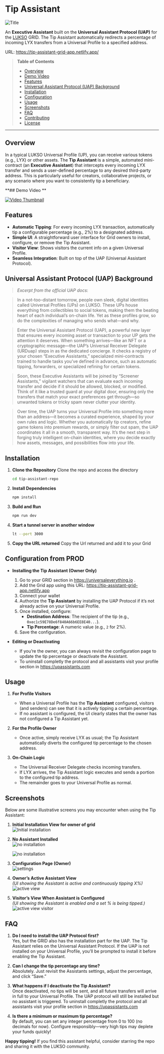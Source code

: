 # Tip Assistant

![Title](https://i.ibb.co/FLFcQgFf/Screenshot-2025-03-11-at-11-30-48-AM.png)

An **Executive Assistant** built on the **Universal Assistant Protocol (UAP)** for the [LUKSO](https://lukso.network) GRID. The Tip Assistant automatically redirects a percentage of incoming LYX transfers from a Universal Profile to a specified address.

URL: https://tip-assistant-grid-app.netlify.app/

> **Table of Contents**
>
> - [Overview](#overview)
> - [Demo Video](#Demo-video)
> - [Features](#features)
> - [Universal Assistant Protocol (UAP) Background](#universal-assistant-protocol-uap-background)
> - [Installation](#installation)
> - [Configuration](#configuration)
> - [Usage](#usage)
> - [Screenshots](#screenshots)
> - [FAQ](#faq)
> - [Contributing](#contributing)
> - [License](#license)

---

## Overview

In a typical LUKSO Universal Profile (UP), you can receive various tokens (e.g., LYX) or other assets. The **Tip Assistant** is a simple, automated mini-contract (an **Executive Assistant**) that intercepts every incoming LYX transfer and sends a user-defined percentage to any desired third-party address. This is particularly useful for creators, collaborative projects, or any scenario where you want to consistently tip a beneficiary.

**## Demo Video **

[![Video Thumbnail](https://img.youtube.com/vi/JOibZqxu1jY/0.jpg)](https://www.youtube.com/watch?v=JOibZqxu1jY)

## Features

- **Automatic Tipping**: For every incoming LYX transaction, automatically tip a configurable percentage (e.g., 2%) to a designated address.
- **Simple UI**: A straightforward user interface for Grid owners to install, configure, or remove the Tip Assistant.
- **Visitor View**: Shows visitors the current info on a given Universal Profile.
- **Seamless Integration**: Built on top of the UAP (Universal Assistant Protocol).

## Universal Assistant Protocol (UAP) Background

> _Excerpt from the official UAP docs_:

> In a not-too-distant tomorrow, people own sleek, digital identities called Universal Profiles (UPs) on LUKSO. These UPs house everything from collectibles to social tokens, making them the beating heart of each individual’s on-chain life. Yet as these profiles grow, so do the complexities of managing who sends what—and why.

> Enter the Universal Assistant Protocol (UAP), a powerful new layer that ensures every incoming asset or transaction to your UP gets the attention it deserves. When something arrives—like an NFT or a cryptographic message—the UAP’s Universal Receiver Delegate (URDuap) steps in as the dedicated concierge. It checks a registry of your chosen “Executive Assistants,” specialized mini-contracts trained to handle tasks you’ve defined in advance, such as automatic tipping, forwarders, or specialized refining for certain tokens.

> Soon, these Executive Assistants will be joined by “Screener Assistants,” vigilant watchers that can evaluate each incoming transfer and decide if it should be allowed, blocked, or modified. Think of it like a trusted guard at your digital door, ensuring only the transfers that match your exact preferences get through—so unwanted tokens or tricky spam never clutter your identity.

> Over time, the UAP turns your Universal Profile into something more than an address—it becomes a curated experience, shaped by your own rules and logic. Whether you automatically tip creators, refine game tokens into premium rewards, or simply filter out spam, the UAP coordinates it all in a smooth, transparent way. It’s the next step in forging truly intelligent on-chain identities, where you decide exactly how assets, messages, and possibilities flow into your life.

## Installation

1. **Clone the Repository**
   Clone the repo and access the directory

   ```bash
   cd tip-assistant-repo
   ```

2. **Install Dependencies**

   ```bash
   npm install
   ```

3. **Build and Run**
   ```bash
   npm run dev
   ```
4. **Start a tunnel server in another window**
   ```bash
   lt --port 3000
   ```
5. **Copy the URL returned**
   Copy the Url returned and add it to your Grid

## Configuration from PROD

- **Installing the Tip Assistant (Owner Only)**

  1. Go to your GRID section in https://universaleverything.io .
  2. Add the Grid app using this URL: https://tip-assistant-grid-app.netlify.app
  3. Connect your wallet
  4. Authorize the **Tip Assistant** by installing the UAP Protocol if it’s not already active on your Universal Profile.
  5. Once installed, configure:
     - **Destination Address**: The recipient of the tip (e.g., `0xec1c59E78De6f840A66b6EE8E40...`).
     - **Tip Percentage**: A numeric value (e.g., `2` for 2%).
  6. Save the configuration.

- **Editing or Deactivating**
  - If you’re the owner, you can always revisit the configuration page to update the tip percentage or deactivate the Assistant.
  - To uninstall completly the protocol and all assistants visit your profile section in https://upassistants.com

## Usage

1. **For Profile Visitors**

   - When a Universal Profile has the **Tip Assistant** configured, visitors (and senders) can see that it is actively tipping a certain percentage.
   - If no assistant is configured, the UI clearly states that the owner has not configured a Tip Assistant yet.

2. **For the Profile Owner**

   - Once active, simply receive LYX as usual; the Tip Assistant automatically diverts the configured tip percentage to the chosen address.

3. **On-Chain Logic**
   - The Universal Receiver Delegate checks incoming transfers.
   - If LYX arrives, the Tip Assistant logic executes and sends a portion to the configured tip address.
   - The remainder goes to your Universal Profile as normal.

## Screenshots

Below are some illustrative screens you may encounter when using the Tip Assistant:

1. **Initial Installation View for owner of grid**  
   ![Initial installation](https://i.ibb.co/XkrWxH1w/Screenshot-2025-03-11-at-10-59-58-AM.png)

2. **No Assistant Installed**  
   ![no installation](https://i.ibb.co/NdfthcW5/Screenshot-2025-03-11-at-10-59-53-AM.png)

   ![no installation](https://i.ibb.co/FbgrpSJj/Screenshot-2025-03-11-at-10-57-54-AM.png)

3. **Configuration Page (Owner)**  
   ![settings](https://i.ibb.co/21LRJYx4/Screenshot-2025-03-11-at-10-57-07-AM.png)

4. **Owner’s Active Assistant View**  
    _(UI showing the Assistant is active and continuously tipping X%)_
   ![active view](https://i.ibb.co/VYLwW3Dr/Screenshot-2025-03-11-at-10-57-02-AM.png)

5. **Visitor’s View When Assistant is Configured**  
    _(UI showing the Assistant is enabled and a set % is being tipped.)_
   ![active view visitor](https://i.ibb.co/HL1nx2wR/Screenshot-2025-03-11-at-10-55-54-AM.png)

## FAQ

1. **Do I need to install the UAP Protocol first?**  
   Yes, but the GRID also has the installation part for the UAP. The Tip Assistant relies on the Universal Assistant Protocol. If the UAP is not installed on your Universal Profile, you’ll be prompted to install it before enabling the Tip Assistant.

2. **Can I change the tip percentage any time?**  
   Absolutely. Just revisit the Assistants settings, adjust the percentage, and click “Save.”

3. **What happens if I deactivate the Tip Assistant?**  
   Once deactivated, no tips will be sent, and all future transfers will arrive in full to your Universal Profile. The UAP protocol will still be installed but no assistant is triggered. To uninstall completly the protocol and all assistants visit your profile section in https://upassistants.com

4. **Is there a minimum or maximum tip percentage?**  
   By default, you can set any integer percentage from 0 to 100 (no decimals for now). Configure responsibly—very high tips may deplete your funds quickly!

**Happy tipping!** If you find this assistant helpful, consider starring the repo and sharing it with the LUKSO community.
